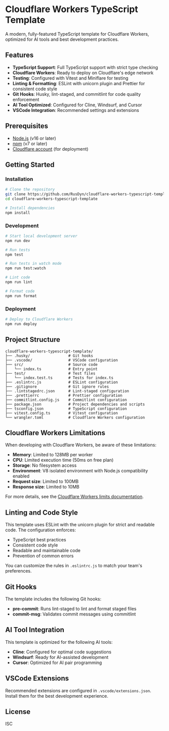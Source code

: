 # Cloudflare Workers TypeScript Template

A modern, fully-featured TypeScript template for Cloudflare Workers, optimized for AI tools and best development practices.

## Features

- **TypeScript Support**: Full TypeScript support with strict type checking
- **Cloudflare Workers**: Ready to deploy on Cloudflare's edge network
- **Testing**: Configured with Vitest and Miniflare for testing
- **Linting & Formatting**: ESLint with unicorn plugin and Prettier for consistent code style
- **Git Hooks**: Husky, lint-staged, and commitlint for code quality enforcement
- **AI Tool Optimized**: Configured for Cline, Windsurf, and Cursor
- **VSCode Integration**: Recommended settings and extensions

## Prerequisites

- [Node.js](https://nodejs.org/) (v16 or later)
- [npm](https://www.npmjs.com/) (v7 or later)
- [Cloudflare account](https://dash.cloudflare.com/sign-up) (for deployment)

## Getting Started

### Installation

```bash
# Clone the repository
git clone https://github.com/RusDyn/cloudflare-workers-typescript-template.git
cd cloudflare-workers-typescript-template

# Install dependencies
npm install
```

### Development

```bash
# Start local development server
npm run dev

# Run tests
npm test

# Run tests in watch mode
npm run test:watch

# Lint code
npm run lint

# Format code
npm run format
```

### Deployment

```bash
# Deploy to Cloudflare Workers
npm run deploy
```

## Project Structure

```
cloudflare-workers-typescript-template/
├── .husky/                 # Git hooks
├── .vscode/                # VSCode configuration
├── src/                    # Source code
│   └── index.ts            # Entry point
├── test/                   # Test files
│   └── index.test.ts       # Tests for index.ts
├── .eslintrc.js            # ESLint configuration
├── .gitignore              # Git ignore rules
├── .lintstagedrc.json      # Lint-staged configuration
├── .prettierrc             # Prettier configuration
├── commitlint.config.js    # Commitlint configuration
├── package.json            # Project dependencies and scripts
├── tsconfig.json           # TypeScript configuration
├── vitest.config.ts        # Vitest configuration
└── wrangler.toml           # Cloudflare Workers configuration
```

## Cloudflare Workers Limitations

When developing with Cloudflare Workers, be aware of these limitations:

- **Memory**: Limited to 128MB per worker
- **CPU**: Limited execution time (50ms on free plan)
- **Storage**: No filesystem access
- **Environment**: V8 isolated environment with Node.js compatibility enabled
- **Request size**: Limited to 100MB
- **Response size**: Limited to 10MB

For more details, see the [Cloudflare Workers limits documentation](https://developers.cloudflare.com/workers/platform/limits/).

## Linting and Code Style

This template uses ESLint with the unicorn plugin for strict and readable code. The configuration enforces:

- TypeScript best practices
- Consistent code style
- Readable and maintainable code
- Prevention of common errors

You can customize the rules in `.eslintrc.js` to match your team's preferences.

## Git Hooks

The template includes the following Git hooks:

- **pre-commit**: Runs lint-staged to lint and format staged files
- **commit-msg**: Validates commit messages using commitlint

## AI Tool Integration

This template is optimized for the following AI tools:

- **Cline**: Configured for optimal code suggestions
- **Windsurf**: Ready for AI-assisted development
- **Cursor**: Optimized for AI pair programming

## VSCode Extensions

Recommended extensions are configured in `.vscode/extensions.json`. Install them for the best development experience.

## License

ISC
